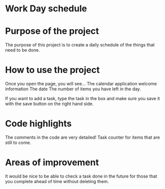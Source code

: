 # Work Day schedule

# Purpose of the project

The purpose of this project is to create a daily schedule of the things that need to be done.

# How to use the project

Once you open the page, you will see...
The calendar application welcome information
The date
The number of items you have left in the day.

If you want to add a task, type the task in the box and make sure you save it with the save button on the right hand side.

# Code highlights

The comments in the code are very detailed!
Task counter for items that are still to come.

# Areas of improvement

It would be nice to be able to check a task done in the future for those that you complete ahead of time without deleting them.
